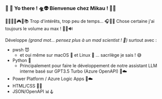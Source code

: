 ### 👀 👋 Yo there ! 🛸👽 Bienvenue chez Mikau ! 💜🩵

🧑🏻‍💻🎨🎮🎤📚 Trop d'intérêts, trop peu de temps... 
🎧🎼🎵 Chose certaine j'ai toujours le volume au max ! 🎹🎶🔊

Développe *(grand mot... pensez plus à un mad scientist ! 🤣)* surtout avec :
- pwsh 😈
  - et oui même sur macOS 🍎 et Linux 🐧 ... sacrilège je sais ! 😅
- Python 🐍
  - Principalement pour faire le développement de notre assistant LLM interne basé sur GPT3.5 Turbo (Azure OpenAPI) 🤖☁️
- Power Platform / Azure Logic Apps 🔁☁️
- HTML/CSS 📑🌐
- JSON/OpenAPI 📊🪝

<!---
fxbeaulieu/fxbeaulieu is a ✨ special ✨ repository because its `README.md` (this file) appears on your GitHub profile.
You can click the Preview link to take a look at your changes.
--->
